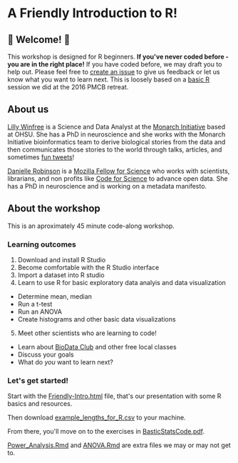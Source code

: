 # A Friendly Introduction to R!

## :tada: Welcome! :tada:

This workshop is designed for R beginners. **If you've never coded before - you are in the right place!** If you have coded before, we may draft you to help out. Please feel free to [create an issue](https://github.com/BioData-Club/Friendly-Intro-to-R/issues) to give us feedback or let us know what you want to learn next.  This is loosely based on a [basic R](https://github.com/daniellecrobinson/Rstats_4_n00bs) session we did at the 2016 PMCB retreat.

## About us
[Lilly Winfree](https://twitter.com/lilscientista) is a Science and Data Analyst at the [Monarch Initiative](https://monarchinitiative.org/) based at OHSU. She has a PhD in neuroscience and she works with the Monarch Initiative bioinformatics team to derive biological stories from the data and then communicates those stories to the world through talks, articles, and sometimes [fun tweets](https://twitter.com/MonarchInit/status/843948869385838592)!

[Danielle Robinson](https://twitter.com/daniellecrobins) is a [Mozilla Fellow for Science](https://science.mozilla.org/programs/fellowships) who works with scientists, librarians, and non profits like [Code for Science](https://codeforscience.org/) to advance open data. She has a PhD in neuroscience and is working on a metadata manifesto.

## About the workshop
This is an aproximately 45 minute code-along workshop.

### Learning outcomes
1. Download and install R Studio
2. Become comfortable with the R Studio interface
3. Import a dataset into R studio
4. Learn to use R for basic exploratory data analyis and data visualization
  - Determine mean, median
  - Run a t-test
  - Run an ANOVA
  - Create histograms and other basic data visualizations
5. Meet other scientists who are learning to code!
  - Learn about [BioData Club](https://biodata-club.github.io/) and other free local classes
  - Discuss your goals 
  - What do *you* want to learn next?

### Let's get started!
Start with the [Friendly-Intro.html](https://cdn.rawgit.com/BioData-Club/Friendly-Intro-to-R/9a8cf332/FriendlyIntro.html) file, that's our presentation with some R basics and resources.

Then download [example_lengths_for_R.csv](https://github.com/BioData-Club/Friendly-Intro-to-R/blob/master/example_lengths_for_R.csv) to your machine. 

From there, you'll move on to the exercises in [BasticStatsCode.pdf](https://github.com/BioData-Club/Friendly-Intro-to-R/blob/master/BasicStatsCode.pdf).

[Power_Analysis.Rmd](https://github.com/BioData-Club/Friendly-Intro-to-R/blob/master/Power_Analysis.Rmd) and [ANOVA.Rmd](https://github.com/BioData-Club/Friendly-Intro-to-R/blob/master/ANOVA.Rmd) are extra files we may or may not get to.

